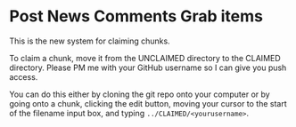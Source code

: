 # Post News Comments Grab items

This is the new system for claiming chunks.

To claim a chunk, move it from the UNCLAIMED directory to the CLAIMED directory. Please PM me with your GitHub username so I can give you push access.

You can do this either by cloning the git repo onto your computer or by going onto a chunk, clicking the edit button, moving your cursor to the start of the filename input box, and typing `../CLAIMED/<yourusername>`.
